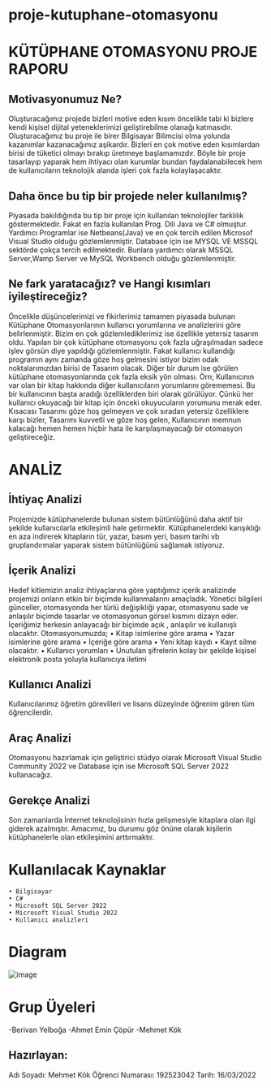 # proje-kutuphane-otomasyonu
# KÜTÜPHANE OTOMASYONU PROJE RAPORU

## Motivasyonumuz Ne?
Oluşturacağımız projede bizleri motive eden kısım öncelikle tabi ki bizlere kendi kişisel dijital yeteneklerimizi geliştirebilme olanağı katmasıdır. Oluşturacağımız bu proje ile birer Bilgisayar Bilimcisi olma yolunda kazanımlar kazanacağımız aşikardır. Bizleri en çok motive eden kısımlardan birisi de tüketici olmayı bırakıp üretmeye başlamamızdır. Böyle bir proje tasarlayıp yaparak hem ihtiyacı olan kurumlar bundan faydalanabilecek hem de kullanıcıların teknolojik alanda işleri çok fazla kolaylaşacaktır.
## Daha önce bu tip bir projede neler kullanılmış?
Piyasada bakıldığında bu tip bir proje için kullanılan teknolojiler farklılık göstermektedir. Fakat en fazla kullanılan Prog. Dili Java ve C# olmuştur. Yardımcı Programlar ise Netbeans(Java) ve en çok tercih edilen Microsof Visual Studio olduğu gözlemlenmiştir. Database için ise MYSQL VE MSSQL sektörde çokça tercih edilmektedir. Bunlara yardımcı olarak MSSQL Server,Wamp Server ve MySQL Workbench olduğu gözlemlenmiştir.

## Ne fark yaratacağız?  ve Hangi kısımları iyileştireceğiz?
Öncelikle düşüncelerimizi ve fikirlerimiz tamamen piyasada bulunan Kütüphane Otomasyonlarının kullanıcı yorumlarına ve analizlerini göre belirlenmiştir. Bizim en çok gözlemlediklerimiz ise özellikle yetersiz tasarım oldu. Yapılan bir çok kütüphane otomasyonu çok fazla uğraşılmadan sadece işlev görsün diye yapıldığı gözlemlenmiştir. Fakat kullanıcı kullandığı programın aynı zamanda göze hoş gelmesini istiyor bizim odak noktalarımızdan birisi de Tasarım olacak. Diğer bir durum ise görülen kütüphane otomasyonlarında çok fazla eksik yön olması. Örn; Kullanıcının var olan bir kitap hakkında diğer kullanıcıların yorumlarını görememesi. Bu bir kullanıcının başta aradığı özelliklerden biri olarak görülüyor. Çünkü her kullanıcı okuyacağı bir kitap için önceki okuyucuların yorumunu merak eder. Kısacası Tasarımı göze hoş gelmeyen ve çok sıradan yetersiz özelliklere karşı bizler, Tasarımı kuvvetli ve göze hoş gelen, Kullanıcının memnun kalacağı hemen hemen hiçbir hata ile karşılaşmayacağı bir otomasyon geliştireceğiz.





# ANALİZ

## İhtiyaç Analizi
Projemizde kütüphanelerde bulunan sistem bütünlüğünü daha aktif bir şekilde kullanıcılarla etkileşimli hale getirmektir. Kütüphanelerdeki karışıklığı en aza indirerek kitapların tür, yazar, basım yeri, basım tarihi vb gruplandırmalar yaparak sistem bütünlüğünü sağlamak istiyoruz.

## İçerik Analizi 
Hedef kitlemizin analiz ihtiyaçlarına göre yaptığımız içerik analizinde projemizi onların etkin bir biçimde kullanmalarını amaçladık. Yönetici bilgileri günceller, otomasyonda her türlü değişikliği yapar, otomasyonu sade ve anlaşılır biçimde tasarlar ve otomasyonun görsel kısmını dizayn eder. İçeriğimiz herkesin anlayacağı bir biçimde açık , anlaşılır ve kullanışlı olacaktır.  Otomasyonumuzda;
    • Kitap isimlerine göre arama
    • Yazar isimlerine göre arama
    • İçeriğe göre arama
    • Yeni kitap kaydı
    • Kayıt silme olacaktır. 
    • Kullanıcı yorumları
    • Unutulan şifrelerin kolay bir şekilde kişisel elektronik posta yoluyla kullanıcıya iletimi
      
      
## Kullanıcı Analizi
Kullanıcılarımız öğretim görevlileri ve lisans düzeyinde öğrenim gören tüm öğrencilerdir.

## Araç Analizi
Otomasyonu hazırlamak için  geliştirici stüdyo olarak Microsoft Visual Studio Community 2022 ve Database için ise Microsoft SQL Server 2022 kullanacağız.

## Gerekçe Analizi
Son zamanlarda İnternet teknolojisinin hızla gelişmesiyle kitaplara olan ilgi giderek azalmıştır. Amacımız, bu durumu göz önüne olarak kişilerin kütüphanelerle olan etkileşimini arttırmaktır.

# Kullanılacak Kaynaklar
    • Bilgisayar
    • C#
    • Microsoft SQL Server 2022
    • Microsoft Visual Studio 2022
    • Kullanıcı analizleri
    
 # Diagram   
    
![image](https://user-images.githubusercontent.com/72562646/158817972-a343c7ba-fb11-4c74-b9df-f0fd90298036.png)





# Grup Üyeleri
-Berivan Yelboğa
-Ahmet Emin Çöpür
-Mehmet Kök




## Hazırlayan: 
Adı Soyadı: Mehmet Kök
Öğrenci Numarası: 192523042
Tarih: 16/03/2022









